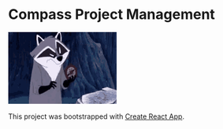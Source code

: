 # Compass Project Management

![Compass gif](public/compass.gif)

This project was bootstrapped with [Create React App](https://github.com/facebook/create-react-app).
